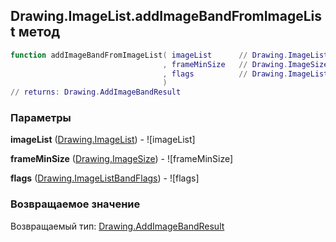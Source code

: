 ## Drawing.ImageList.addImageBandFromImageList метод


```lua
function addImageBandFromImageList( imageList      // Drawing.ImageList
                                  , frameMinSize   // Drawing.ImageSize
                                  , flags          // Drawing.ImageListBandFlags
                                  )
// returns: Drawing.AddImageBandResult
```


### Параметры

**imageList** ([Drawing.ImageList](../../Drawing/ImageList.md)) - ![imageList]

**frameMinSize** ([Drawing.ImageSize](../../Drawing/ImageSize.md)) - ![frameMinSize]

**flags** ([Drawing.ImageListBandFlags](../../Drawing/ImageListBandFlags.md)) - ![flags]

### Возвращаемое значение

Возвращаемый тип: [Drawing.AddImageBandResult](../../Drawing/AddImageBandResult.md)

